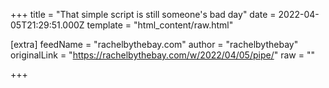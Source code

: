 
+++
title = "That simple script is still someone's bad day"
date = 2022-04-05T21:29:51.000Z
template = "html_content/raw.html"

[extra]
feedName = "rachelbythebay.com"
author = "rachelbythebay"
originalLink = "https://rachelbythebay.com/w/2022/04/05/pipe/"
raw = ""

+++

